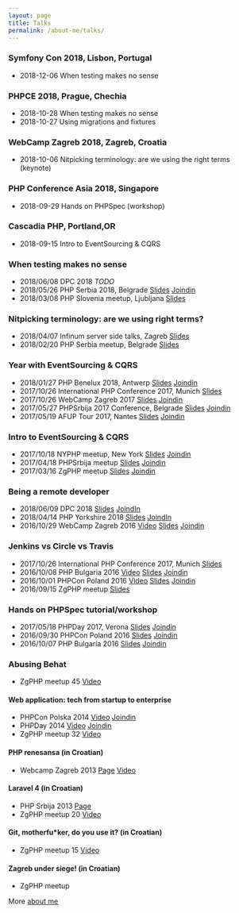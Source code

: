 ```yaml
---
layout: page
title: Talks
permalink: /about-me/talks/
---
```


### Symfony Con 2018, Lisbon, Portugal 
- 2018-12-06 When testing makes no sense

### PHPCE 2018, Prague, Chechia 
- 2018-10-28 When testing makes no sense
- 2018-10-27 Using migrations and fixtures

### WebCamp Zagreb 2018, Zagreb, Croatia 
- 2018-10-06 Nitpicking terminology: are we using the right terms (keynote)

### PHP Conference Asia 2018, Singapore
- 2018-09-29 Hands on PHPSpec (workshop)

### Cascadia PHP, Portland,OR
- 2018-09-15 Intro to EventSourcing & CQRS 


### When testing makes no sense
- 2018/06/08 DPC 2018 *TODO*
- 2018/05/26 PHP Serbia 2018, Belgrade [Slides](https://slides.com/mirosvrtan/when-testing-makes-no-sense-belgrade-phpsrbija2018/) [Joindin](https://joind.in/event/php-serbia-conference-2018/when-testing-makes-no-sense)
- 2018/03/08 PHP Slovenia meetup, Ljubljana [Slides](https://slides.com/mirosvrtan/when-testing-makes-no-sense-ljubljana-2018-03-08/)

### Nitpicking terminology: are we using right terms?
- 2018/04/07 Infinum server side talks, Zagreb [Slides](https://slides.com/mirosvrtan/nitpicking-terminology-server-side-talks/)
- 2018/02/20 PHP Serbia meetup, Belgrade [Slides](https://slides.com/mirosvrtan/nitpicking-terminology-phpsrbija/)

### Year with EventSourcing & CQRS
- 2018/01/27 PHP Benelux 2018, Antwerp [Slides](https://slides.com/mirosvrtan/year-with-es-cqrs-php-bnl-2018-01-27/) [Joindin](https://joind.in/event/phpbenelux-conference-2018/year-with-event-sourcing-and-cqrs)
- 2017/10/26 International PHP Conference 2017, Munich [Slides](https://slides.com/mirosvrtan/year-with-es-cqrs-ipc-2017-10-26/)
- 2017/10/26 WebCamp Zagreb 2017 [Slides](http://slides.com/mirosvrtan/year-with-es-cqrs-webcamp-zagreb-2017-10-06#/) [Joindin](https://joind.in/talk/d1e95)
- 2017/05/27 PHPSrbija 2017 Conference, Belgrade [Slides](http://slides.com/mirosvrtan/year-with-es-cqrs-php-srbija-2017-05-27#/) [Joindin](https://joind.in/talk/67342)
- 2017/05/19 AFUP Tour 2017, Nantes [Slides](http://slides.com/mirosvrtan/year-with-es-cqrs-afp-tour-2017#/) [Joindin](https://joind.in/talk/b4f6b)

### Intro to EventSourcing & CQRS 
- 2017/10/18 NYPHP meetup, New York [Slides](http://slides.com/mirosvrtan/intro-to-es-cqrs-nyphp-2017-10-18#/) [Joindin](https://joind.in/talk/5453d)
- 2017/04/18 PHPSrbija meetup [Slides](http://slides.com/mirosvrtan/intro-to-es-cqrs-php-serbia-meetup#/) [Joindin](https://joind.in/talk/81efb)
- 2017/03/16 ZgPHP meetup [Slides](http://slides.com/mirosvrtan/intro-to-es-cqrs-zgphp-2017-04#/) [Joindin](https://joind.in/talk/37010)

### Being a remote developer
- 2018/06/09 DPC 2018 [Slides](https://slides.com/mirosvrtan/being-a-remote-developer-dpc-18/) [JoindIn](https://joind.in/event/dutch-php-conference-2018/being-a-remote-developer)
- 2018/04/14 PHP Yorkshire 2018 [Slides](https://slides.com/mirosvrtan/being-a-remote-developer-php-yorkshire-2018/) [JoindIn](https://joind.in/event/php-yorkshire-2018/being-a-remote-developer)
- 2016/10/29 WebCamp Zagreb 2016 [Video](https://www.youtube.com/watch?v=gF-SRvu1t5A) [Slides](http://slides.com/mirosvrtan/deck-11#/) [Joindin](https://joind.in/talk/29ee1)

### Jenkins vs Circle vs Travis
- 2017/10/26 International PHP Conference 2017, Munich [Slides](http://slides.com/mirosvrtan/travis-vs-circle-vs-jenkins-ipc-2017-10-26#/)
- 2016/10/08 PHP Bulgaria 2016 [Video](https://vimeo.com/188951577) [Slides](http://slides.com/mirosvrtan/travis-vs-circle-vs-jenkins-7-9#/) [Joindin](https://joind.in/talk/93d44)
- 2016/10/01 PHPCon Poland 2016 [Video](https://vimeo.com/197082490) [Slides](http://slides.com/mirosvrtan/travis-vs-circle-vs-jenkins-7#/) [Joindin](https://joind.in/talk/99bca)
- 2016/09/15 ZgPHP meetup [Slides](http://slides.com/mirosvrtan/travis-vs-circle-vs-jenkins#/)

### Hands on PHPSpec tutorial/workshop
- 2017/05/18 PHPDay 2017, Verona [Slides](http://slides.com/mirosvrtan/hands-on-phpspec-phpday-2017#/) [Joindin](https://joind.in/talk/50f68)
- 2016/09/30 PHPCon Poland 2016 [Slides](http://slides.com/mirosvrtan/hands-on-phpspec-phpcon-poland-2016#/) [Joindin](https://joind.in/talk/b3e6d)
- 2016/10/07 PHP Bulgaria 2016 [Slides](http://slides.com/mirosvrtan/hands-on-phpspec-phpcon-poland-2016-8#/) [Joindin](https://joind.in/talk/746ad)

### Abusing Behat
- ZgPHP meetup 45 [Video](http://zgphp.org/videos/zgphp-miro-svrtan-abusing-behat/)

#### Web application: tech from startup to enterprise 
- PHPCon Polska 2014 [Video](http://vimeo.com/110160482) [Joindin](https://joind.in/talk/view/11850)
- PHPDay 2014 [Video](https://vimeo.com/106388473) [Joindin](https://joind.in/talk/view/11315)
- ZgPHP meetup 32 [Video](http://zgphp.org/videos/miro-svrtan-tech-from-startup-to-enterprise/)

####  PHP renesansa (in Croatian)
- Webcamp Zagreb 2013 [Page](http://2013.webcampzg.org/speakers/miro-svrtan/) [Video](https://www.youtube.com/watch?v=NvmR93kIWpQ)

#### Laravel 4 (in Croatian)
- PHP Srbija 2013 [Page](http://phpsrbija.rs/odrzano-prvo-okupljanje-php-programera-u-srbiji/)
- ZgPHP meetup 20 [Video](http://zgphp.org/videos/miro-svrtan-laravel4-php-framework/) 

####  Git, motherfu*ker, do you use it? (in Croatian)
- ZgPHP meetup 15 [Video](http://zgphp.org/videos/miro-svrtan-git-do-you-use-it/)

####  Zagreb under siege!  (in Croatian)
- ZgPHP meetup 

More [about me](/about-me/)
